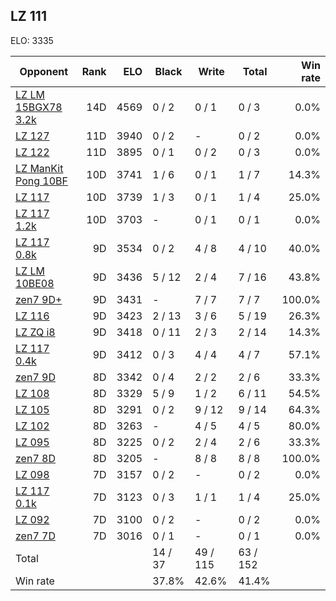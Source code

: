 ## LZ 111 ##

ELO: 3335

Opponent | Rank | ELO | Black | Write | Total | Win rate
---------|-----:|----:|-------|-------|-------|-------:
[LZ LM 15BGX78 3.2k](LZ%20LM%2015BGX78%203.2k.md) | 14D | 4569 | 0 / 2 | 0 / 1 | 0 / 3 | 0.0%
[LZ 127](LZ%20127.md) | 11D | 3940 | 0 / 2 | - | 0 / 2 | 0.0%
[LZ 122](LZ%20122.md) | 11D | 3895 | 0 / 1 | 0 / 2 | 0 / 3 | 0.0%
[LZ ManKit Pong 10BF](LZ%20ManKit%20Pong%2010BF.md) | 10D | 3741 | 1 / 6 | 0 / 1 | 1 / 7 | 14.3%
[LZ 117](LZ%20117.md) | 10D | 3739 | 1 / 3 | 0 / 1 | 1 / 4 | 25.0%
[LZ 117 1.2k](LZ%20117%201.2k.md) | 10D | 3703 | - | 0 / 1 | 0 / 1 | 0.0%
[LZ 117 0.8k](LZ%20117%200.8k.md) | 9D | 3534 | 0 / 2 | 4 / 8 | 4 / 10 | 40.0%
[LZ LM 10BE08](LZ%20LM%2010BE08.md) | 9D | 3436 | 5 / 12 | 2 / 4 | 7 / 16 | 43.8%
[zen7 9D+](zen7%209D+.md) | 9D | 3431 | - | 7 / 7 | 7 / 7 | 100.0%
[LZ 116](LZ%20116.md) | 9D | 3423 | 2 / 13 | 3 / 6 | 5 / 19 | 26.3%
[LZ ZQ i8](LZ%20ZQ%20i8.md) | 9D | 3418 | 0 / 11 | 2 / 3 | 2 / 14 | 14.3%
[LZ 117 0.4k](LZ%20117%200.4k.md) | 9D | 3412 | 0 / 3 | 4 / 4 | 4 / 7 | 57.1%
[zen7 9D](zen7%209D.md) | 8D | 3342 | 0 / 4 | 2 / 2 | 2 / 6 | 33.3%
[LZ 108](LZ%20108.md) | 8D | 3329 | 5 / 9 | 1 / 2 | 6 / 11 | 54.5%
[LZ 105](LZ%20105.md) | 8D | 3291 | 0 / 2 | 9 / 12 | 9 / 14 | 64.3%
[LZ 102](LZ%20102.md) | 8D | 3263 | - | 4 / 5 | 4 / 5 | 80.0%
[LZ 095](LZ%20095.md) | 8D | 3225 | 0 / 2 | 2 / 4 | 2 / 6 | 33.3%
[zen7 8D](zen7%208D.md) | 8D | 3205 | - | 8 / 8 | 8 / 8 | 100.0%
[LZ 098](LZ%20098.md) | 7D | 3157 | 0 / 2 | - | 0 / 2 | 0.0%
[LZ 117 0.1k](LZ%20117%200.1k.md) | 7D | 3123 | 0 / 3 | 1 / 1 | 1 / 4 | 25.0%
[LZ 092](LZ%20092.md) | 7D | 3100 | 0 / 2 | - | 0 / 2 | 0.0%
[zen7 7D](zen7%207D.md) | 7D | 3016 | 0 / 1 | - | 0 / 1 | 0.0%
Total | | | 14 / 37 | 49 / 115 | 63 / 152 | 
Win rate| | | 37.8% | 42.6% | 41.4% | 
